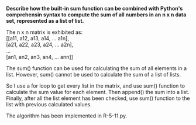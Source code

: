 **Describe how the built-in sum function can be combined with Python's comprehensin syntax to compute the sum of all numbers in an n x n data set, represented as a list of list.**

The n x n matrix is exhibited as:  
[[a11, a12, a13, a14, ... a1n],  
[a21, a22, a23, a24, ... a2n],  
...  
[an1, an2, an3, an4, ... ann]]

The sum() function can be used for calculating the sum of all elements in a list. However, sum() cannot be used to calculate the sum of a list of lists.  

So I use a for loop to get every list in the matrix, and use sum() function to calculate the sum value for each element. Then append() the sum into a list. Finally, after all the list element has been checked, use sum() function to the list with previous calculated values.  

The algorithm has been implemented in R-5-11.py. 
